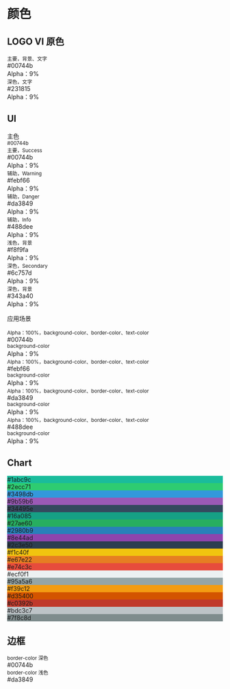 # 颜色

## LOGO VI 原色

<div class="card card-color">
    <div class="card-content">
        <div class="color-row">
            <div class="color-column bg-success text-white">
                <small>主要，背景、文字</small><br> #00744b
                <div class="color-alpha-9">Alpha：9%</div>
            </div>
            <div class="color-column bg-darken text-white">
                <small>深色，文字</small><br> #231815
                <div class="color-alpha-9">Alpha：9%</div>
            </div>
        </div>
    </div>
</div>

## UI

<div class="card card-color">
    <div class="card-header bg-primary text-white">
        主色<br>
        <small>#00744b</small>
    </div>
    <div class="card-content">
        <div class="color-row">
            <div class="color-column bg-success text-white">
                <small>主要，Success</small><br> #00744b
                <div class="color-alpha-9">Alpha：9%</div>
            </div>
            <div class="color-column bg-warning text-white">
                <small>辅助，Warning</small><br> #febf66
                <div class="color-alpha-9">Alpha：9%</div>
            </div>
            <div class="color-column bg-danger text-white">
                <small>辅助，Danger</small><br> #da3849
                <div class="color-alpha-9">Alpha：9%</div>
            </div>
            <div class="color-column bg-info text-white">
                <small>辅助，Info</small><br> #488dee
                <div class="color-alpha-9">Alpha：9%</div>
            </div>
            <div class="color-column bg-light">
                <small>浅色，背景</small><br> #f8f9fa
                <div class="color-alpha-9">Alpha：9%</div>
            </div>
            <div class="color-column bg-secondary text-white">
                <small>深色，Secondary</small><br> #6c757d
                <div class="color-alpha-9">Alpha：9%</div>
            </div>
            <div class="color-column bg-dark text-white">
                <small>深色，背景</small><br> #343a40
                <div class="color-alpha-9">Alpha：9%</div>
            </div>
        </div>
    </div>
</div>

应用场景

<div class="card card-color">
    <div class="card-content">
        <div class="color-row">
            <div class="color-column bg-success text-white">
                <small>Alpha：100%，background-color、border-color、text-color</small><br> #00744b
                <div class="color-alpha-9"><small>background-color</small><br>Alpha：9%</div>
            </div>
            <div class="color-column bg-warning text-white">
                <small>Alpha：100%，background-color、border-color、text-color</small><br> #febf66
                <div class="color-alpha-9"><small>background-color</small><br>Alpha：9%</div>
            </div>
            <div class="color-column bg-danger text-white">
                <small>Alpha：100%，background-color、border-color、text-color</small><br> #da3849
                <div class="color-alpha-9"><small>background-color</small><br>Alpha：9%</div>
            </div>
            <div class="color-column bg-info text-white">
                <small>Alpha：100%，background-color、border-color、text-color</small><br> #488dee
                <div class="color-alpha-9"><small>background-color</small><br>Alpha：9%</div>
            </div>
        </div>
    </div>
</div>

## Chart

<div class="card card-color">
    <div class="card-content">
        <div class="color-row">
            <div class="color-column text-white" style="background-color:#1abc9c">#1abc9c</div>
            <div class="color-column text-white" style="background-color:#2ecc71">#2ecc71</div>
            <div class="color-column text-white" style="background-color:#3498db">#3498db</div>
            <div class="color-column text-white" style="background-color:#9b59b6">#9b59b6</div>
            <div class="color-column text-white" style="background-color:#34495e">#34495e</div>
        </div>
        <div class="color-row">
            <div class="color-column text-white" style="background-color:#16a085">#16a085</div>
            <div class="color-column text-white" style="background-color:#27ae60">#27ae60</div>
            <div class="color-column text-white" style="background-color:#2980b9">#2980b9</div>
            <div class="color-column text-white" style="background-color:#8e44ad">#8e44ad</div>
            <div class="color-column text-white" style="background-color:#2c3e50">#2c3e50</div>
        </div>
        <div class="color-row">
            <div class="color-column text-white" style="background-color:#f1c40f">#f1c40f</div>
            <div class="color-column text-white" style="background-color:#e67e22">#e67e22</div>
            <div class="color-column text-white" style="background-color:#e74c3c">#e74c3c</div>
            <div class="color-column text-darken" style="background-color:#ecf0f1">#ecf0f1</div>
            <div class="color-column text-white" style="background-color:#95a5a6">#95a5a6</div>
        </div>
        <div class="color-row">
            <div class="color-column text-white" style="background-color:#f39c12">#f39c12</div>
            <div class="color-column text-white" style="background-color:#d35400">#d35400</div>
            <div class="color-column text-white" style="background-color:#c0392b">#c0392b</div>
            <div class="color-column text-white" style="background-color:#bdc3c7">#bdc3c7</div>
            <div class="color-column text-white" style="background-color:#7f8c8d">#7f8c8d</div>
        </div>
    </div>
</div>


## 边框

<div class="card card-color">
    <div class="card-content">
        <div class="color-row">
            <div class="color-column border-color-dark mr-1">
                <small>border-color 深色</small><br> #00744b
            </div>
            <div class="color-column border-color-light ml-1">
                <small>border-color 浅色</small><br> #da3849
            </div>
        </div>
    </div>
</div>